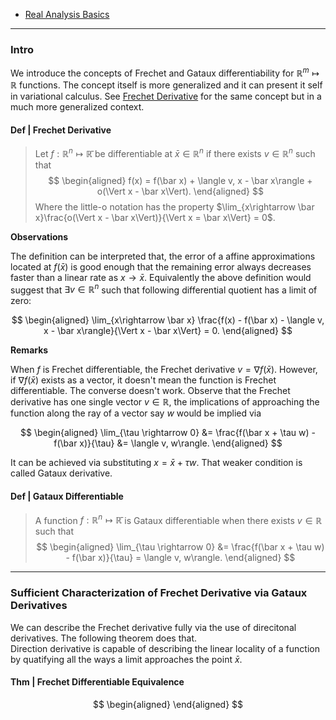 - [Real Analysis Basics](Real%20Analysis%20Basics.md)

----
### **Intro**

We introduce the concepts of Frechet and Gataux differentiability for $\mathbb R^m\mapsto \mathbb R$ functions. 
The concept itself is more generalized and it can present it self in variational calculus. 
See [Frechet Derivative](Frechet%20Derivative.md) for the same concept but in a much more generalized context. 

#### **Def | Frechet Derivative**
> Let $f: \mathbb R^n\mapsto \mathbb {\bar R}$ be differentiable at $\bar x \in \mathbb R^n$ if there exists $v \in \mathbb R^n$ such that 
> $$
> \begin{aligned}
>     f(x) = f(\bar x) + \langle v, x - \bar x\rangle + o(\Vert x - \bar x\Vert). 
> \end{aligned}
> $$
> Where the little-o notation has the property $\lim_{x\rightarrow \bar x}\frac{o(\Vert x - \bar x\Vert)}{\Vert x = \bar x\Vert} = 0$. 

**Observations**

The definition can be interpreted that, the error of a affine approximations located at $f(\bar x)$ is good enough that the remaining error always decreases faster than a linear rate as $x \rightarrow \bar x$. 
Equivalently the above definition would suggest that $\exists v \in \mathbb R^n$ such that following differential quotient has a limit of zero: 

$$
\begin{aligned}
    \lim_{x\rightarrow \bar x} 
    \frac{f(x) - f(\bar x) - \langle v, x - \bar x\rangle}{\Vert x - \bar x\Vert} = 0. 
\end{aligned}
$$

**Remarks**

When $f$ is Frechet differentiable, the Frechet derivative $v = \nabla f(\bar x)$. 
However, if $\nabla f(\bar x)$ exists as a vector, it doesn't mean the function is Frechet differentiable. 
The converse doesn't work. 
Observe that the Frechet derivative has one single vector $v\in \mathbb R$, the implications of approaching the function along the ray of a vector say $w$ would be implied via 

$$
\begin{aligned}
    \lim_{\tau \rightarrow 0}
    &= 
    \frac{f(\bar x + \tau w) - f(\bar x)}{\tau} &= \langle v, w\rangle. 
\end{aligned}
$$

It can be achieved via substituting $x = \bar x + \tau w$. 
That weaker condition is called Gataux derivative. 


#### **Def | Gataux Differentiable**
> A function $f: \mathbb R^n \mapsto \mathbb{\bar R}$ is Gataux differentiable when there exists $v \in \mathbb R$ such that 
> $$
> \begin{aligned}
>     \lim_{\tau \rightarrow 0}
>     &= 
>     \frac{f(\bar x + \tau w) - f(\bar x)}{\tau} = \langle v, w\rangle. 
> \end{aligned}
> $$

---
### **Sufficient Characterization of Frechet Derivative via Gataux Derivatives**

We can describe the Frechet derivative fully via the use of direcitonal derivatives.
The following theorem does that.  
Direction derivative is capable of describing the linear locality of a function by quatifying all the ways a limit approaches the point $\bar x$. 


#### **Thm | Frechet Differentiable Equivalence**
$$
\begin{aligned}
\end{aligned}
$$